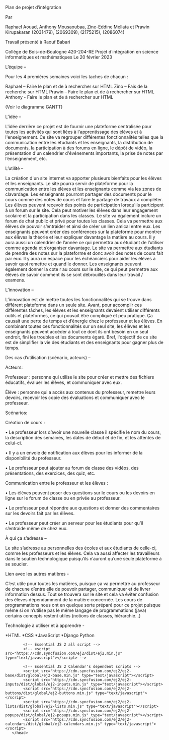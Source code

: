 






<!DOCTYPE html>


Plan de projet d’intégration









Par

Raphael Aouad, Anthony Mousaoubaa, Zine-Eddine Mellata et Prawin Kirupakaran
(2031479), (2069309), (2175215), (2086074)








Travail présenté
à
Raouf Babari










Collège de Bois-de-Boulogne
420-204-RE Projet d’intégration en science informatiques et mathématiques 
Le 20 février 2023







L’équipe – 

Pour les 4 premières semaines voici les taches de chacun : 

Raphael – Faire le plan et de à rechercher sur HTML
Zino – Fais de la recherche sur HTML
Prawin – Faire le plan et de à rechercher sur HTML
Anthony - Faire le plan et de à rechercher sur HTML

(Voir le diagramme GANTT)


L’idée – 

L'idée derrière ce projet est de fournir une plateforme centralisée pour toutes les activités qui sont liées à l'apprentissage des élèves et à l'enseignement. Ce site va regrouper différentes fonctionnalités telles que la communication entre les étudiants et les enseignants, la distribution de documents, la participation à des forums en ligne, le dépôt de vidéo, la présentation d'un calendrier d'événements importants, la prise de notes par l’enseignement, etc. 

L’utilité – 


La création d'un site internet va apporter plusieurs bienfaits pour les élèves et les enseignants. Le site pourra servir de plateforme pour la communication entre les élèves et les enseignants comme via les zones de clavardage. Les enseignants pourront partager des documents pour le cours comme des notes de cours et faire le partage de travaux à compléter. Les élèves peuvent recevoir des points de participation lorsqu'ils participent à un forum sur le site. Cela peut motiver les élèves dans leur engagement scolaire et la participation dans les classes. Le site va également inclure un forum de chat public et privé pour toutes les classes. Cela va permettre aux élèves de pouvoir s’entraider et ainsi de créer un lien amical entre eux. Les enseignants peuvent créer des conférences sur la plateforme pour montrer aux élèves la théorie et leur expliquer davantage la matière au cours. Il y aura aussi un calendrier de l’année ce qui permettra aux étudiant de l’utiliser comme agenda et s’organiser davantage. Le site va permettre aux étudiants de prendre des notes sur la plateforme et donc avoir des notes de cours fait par eux. Il y aura un espace pour les échéanciers pour aider les élèves à savoir quoi remettre et quand le donner. Les enseignants peuvent également donner la cote r au cours sur le site, ce qui peut permettre aux élèves de savoir comment ils se sont débrouillés dans leur travail / examens. 

L’innovation –	

L’innovation est de mettre toutes les fonctionnalités qui se trouve dans différent plateforme dans un seule site. Avant, pour accomplir ces différentes tâches, les élèves et les enseignants devaient utiliser différents outils et plateformes, ce qui pouvait être compliqué et peu pratique. Ça causait une perte de temps et d’énergie chez le professeur et les élèves. En combinant toutes ces fonctionnalités sur un seul site, les élèves et les enseignants peuvent accéder à tout ce dont ils ont besoin en un seul endroit, fini les troubles et les documents égaré. Bref, l'objectif de ce site est de simplifier la vie des étudiants et des enseignants pour gagner plus de temps.



Des cas d’utilisation (scénario, acteurs) –

Acteurs:

Professeur : personne qui utilise le site pour créer et mettre des fichiers éducatifs, évaluer les élèves, et communiquer avec eux.

Élève : personne qui a accès aux contenus du professeur, remettre leurs devoirs, recevoir les copie des évaluations et communiquer avec le professeur.

Scénarios:

Création de cours :

•	Le professeur lors d’avoir une nouvelle classe il spécifie le nom du cours, la description des semaines, les dates de début et de fin, et les attentes de celui-ci.

•	Il y a un envoie de notification aux élèves pour les informer de la disponibilité du professeur.

•	Le professeur peut ajouter au forum de classe des vidéos, des présentations, des exercices, des quiz, etc.




Communication entre le professeur et les élèves :

•	Les élèves peuvent poser des questions sur le cours ou les devoirs en ligne sur le forum de classe ou en privée au professeur.

•	Le professeur peut répondre aux questions et donner des commentaires sur les devoirs fait par les élèves.

•	Le professeur peut créer un serveur pour les étudiants pour qu’il s’entraide même de chez eux.



À qui ça s’adresse – 

Le site s’adresse au personnelles des écoles et aux étudiants de celle-ci, comme les professeurs et les élèves. Cela va aussi affecter les travailleurs dans le soutien technologique puisqu’ils n’auront qu’une seule plateforme à se soucier.


Lien avec les autres matières -

C’est utile pour toutes les matières, puisque ça va permettre au professeur de chacune d’entre elle de pouvoir partager, communiquer et de livrer information dessus. Tout se trouvera sur le site et cela va éviter confusion des élèves dépendamment de la matière concernée. Les cours de programmations nous ont en quelque sorte préparé pour ce projet puisque même si on n’utilise pas le même langage de programmations (java) certains concepts restent utiles (notions de classes, hiérarchie...)



Technologie à utiliser et à apprendre -

*HTML
*CSS
*JavaScript
*Django Python



  <html xmlns="http://www.w3.org/1999/xhtml">
       <head>
            <title>Essential JS 2</title>
            <!-- Essential JS 2 Calendar's dependent material theme -->
            <link href="https://cdn.syncfusion.com/ej2/ej2-base/styles/material.css" rel="stylesheet" type="text/css" />
            <link href="https://cdn.syncfusion.com/ej2/ej2-buttons/styles/material.css" rel="stylesheet" type="text/css" />
            <link href="https://cdn.syncfusion.com/ej2/ej2-calendars/styles/material.css" rel="stylesheet" type="text/css" />
 
            <!-- Essential JS 2 all script -->
            <!-- <script src="https://cdn.syncfusion.com/ej2/dist/ej2.min.js" type="text/javascript"></script> -->
 
            <!-- Essential JS 2 Calendar's dependent scripts -->
            <script src="https://cdn.syncfusion.com/ej2/ej2-base/dist/global/ej2-base.min.js" type="text/javascript"></script>
            <script src="https://cdn.syncfusion.com/ej2/ej2-inputs/dist/global/ej2-inputs.min.js" type="text/javascript"></script>
            <script src="https://cdn.syncfusion.com/ej2/ej2-buttons/dist/global/ej2-buttons.min.js" type="text/javascript"></script>
            <script src="https://cdn.syncfusion.com/ej2/ej2-lists/dist/global/ej2-lists.min.js" type="text/javascript"></script>
            <script src="https://cdn.syncfusion.com/ej2/ej2-popups/dist/global/ej2-popups.min.js" type="text/javascript"></script>
            <script src="https://cdn.syncfusion.com/ej2/ej2-calendars/dist/global/ej2-calendars.min.js" type="text/javascript"></script>
       </head>
<body>
    <!-- Add the HTML <div> element  -->
     <div id="element"/>
    <script>
        // initialize the Calendar component
        var calendar = new ej.calendars.Calendar();
 
        // Render the initialized button.
        calendar.appendTo('#element')
    </script>
</body>
  </html>

